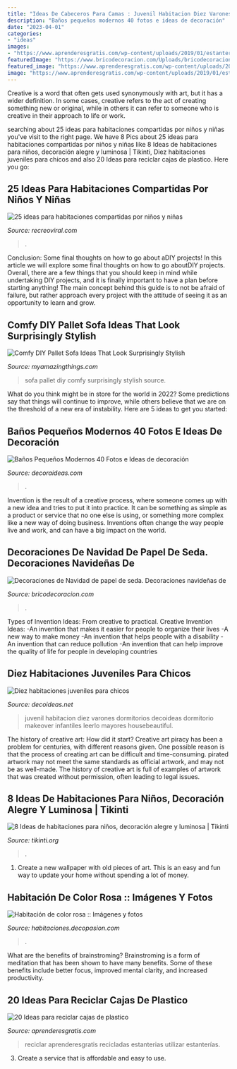 ```yaml
---
title: "Ideas De Cabeceros Para Camas : Juvenil Habitacion Diez Varones Dormitorios Decoideas Dormitorio Makeover Infantiles Leerlo Mayores Housebeautiful"
description: "Baños pequeños modernos 40 fotos e ideas de decoración"
date: "2023-04-01"
categories:
- "ideas"
images:
- "https://www.aprenderesgratis.com/wp-content/uploads/2019/01/estanterias-recicladas-cajas-plastico.jpg"
featuredImage: "https://www.bricodecoracion.com/Uploads/bricodecoracion.com/ImagenesGrandes/decoraciones-navidenas-papel-seda-1-4.jpg"
featured_image: "https://www.aprenderesgratis.com/wp-content/uploads/2019/01/estanterias-recicladas-cajas-plastico.jpg"
image: "https://www.aprenderesgratis.com/wp-content/uploads/2019/01/estanterias-recicladas-cajas-plastico.jpg"
---
```



Creative is a word that often gets used synonymously with art, but it has a wider definition. In some cases, creative refers to the act of creating something new or original, while in others it can refer to someone who is creative in their approach to life or work.

	

		
searching about 25 ideas para habitaciones compartidas por niños y niñas you've visit to the right page. We have 8 Pics about 25 ideas para habitaciones compartidas por niños y niñas like 8 Ideas de habitaciones para niños, decoración alegre y luminosa | Tikinti, Diez habitaciones juveniles para chicos and also 20 Ideas para reciclar cajas de plastico. Here you go:
		
    
## 25 Ideas Para Habitaciones Compartidas Por Niños Y Niñas

<img loading=lazy src="https://www.recreoviral.com/wp-content/uploads/2015/10/Creativas-habitaciones-compartidas-por-niños-y-niñas-7.jpg" onerror="this.onerror=null;this.src='https://tse1.mm.bing.net/th?id=OIP.mXZ4BFplnJZSrfeDIgdi1AHaGC&amp;pid=15.1';" alt="25 ideas para habitaciones compartidas por niños y niñas">

_Source: recreoviral.com_

>. 

	

Conclusion: Some final thoughts on how to go about aDIY projects!
In this article we will explore some final thoughts on how to go aboutDIY projects. Overall, there are a few things that you should keep in mind while undertaking DIY projects, and it is finally important to have a plan before starting anything! The main concept behind this guide is to not be afraid of failure, but rather approach every project with the attitude of seeing it as an opportunity to learn and grow.

    
## Comfy DIY Pallet Sofa Ideas That Look Surprisingly Stylish

<img loading=lazy src="http://myamazingthings.com/wp-content/uploads/2017/08/pallet-sofa-5.jpg" onerror="this.onerror=null;this.src='https://tse2.mm.bing.net/th?id=OIP.vMBru9j3U2Pfdq_qRfI8LAHaFj&amp;pid=15.1';" alt="Comfy DIY Pallet Sofa Ideas That Look Surprisingly Stylish">

_Source: myamazingthings.com_

>sofa pallet diy comfy surprisingly stylish source. 

	

What do you think might be in store for the world in 2022? Some predictions say that things will continue to improve, while others believe that we are on the threshold of a new era of instability. Here are 5 ideas to get you started: 

    
## Baños Pequeños Modernos 40 Fotos E Ideas De Decoración

<img loading=lazy src="http://decoraideas.com/wp-content/uploads/2016/08/002-2.jpg" onerror="this.onerror=null;this.src='https://tse4.mm.bing.net/th?id=OIP.Lj1Lb956IFh_S_Pq7Ff_4AHaLF&amp;pid=15.1';" alt="Baños Pequeños Modernos 40 Fotos e Ideas de decoración">

_Source: decoraideas.com_

>. 

	

Invention is the result of a creative process, where someone comes up with a new idea and tries to put it into practice. It can be something as simple as a product or service that no one else is using, or something more complex like a new way of doing business. Inventions often change the way people live and work, and can have a big impact on the world.

    
## Decoraciones De Navidad De Papel De Seda. Decoraciones Navideñas De

<img loading=lazy src="https://www.bricodecoracion.com/Uploads/bricodecoracion.com/ImagenesGrandes/decoraciones-navidenas-papel-seda-1-4.jpg" onerror="this.onerror=null;this.src='https://tse4.mm.bing.net/th?id=OIP.ubP1AkfEQ2ekQ7d_TWrc4wHaHa&amp;pid=15.1';" alt="Decoraciones de Navidad de papel de seda. Decoraciones navideñas de">

_Source: bricodecoracion.com_

>. 

	

Types of Invention Ideas: From creative to practical.
Creative Invention Ideas: 
-An invention that makes it easier for people to organize their lives 
-A new way to make money 
-An invention that helps people with a disability 
-An invention that can reduce pollution 
-An invention that can help improve the quality of life for people in developing countries

    
## Diez Habitaciones Juveniles Para Chicos

<img loading=lazy src="https://www.decoideas.net/wp-content/uploads/2014/06/juvenil-4.jpg" onerror="this.onerror=null;this.src='https://tse3.mm.bing.net/th?id=OIP.fIyscW694r3Su3CieUg-qwHaJ4&amp;pid=15.1';" alt="Diez habitaciones juveniles para chicos">

_Source: decoideas.net_

>juvenil habitacion diez varones dormitorios decoideas dormitorio makeover infantiles leerlo mayores housebeautiful. 

	

The history of creative art: How did it start?
Creative art piracy has been a problem for centuries, with different reasons given. One possible reason is that the process of creating art can be difficult and time-consuming. pirated artwork may not meet the same standards as official artwork, and may not be as well-made. The history of creative art is full of examples of artwork that was created without permission, often leading to legal issues.

    
## 8 Ideas De Habitaciones Para Niños, Decoración Alegre Y Luminosa | Tikinti

<img loading=lazy src="http://tikinti.org/wp-content/uploads/2014/08/habitaciones-de-niños-tikinti-1-684x1024.jpg" onerror="this.onerror=null;this.src='https://tse2.mm.bing.net/th?id=OIP.w75_kvrwJxNDEcxQIXYe_wHaLF&amp;pid=15.1';" alt="8 Ideas de habitaciones para niños, decoración alegre y luminosa | Tikinti">

_Source: tikinti.org_

>. 

	

1. Create a new wallpaper with old pieces of art. This is an easy and fun way to update your home without spending a lot of money.

    
## Habitación De Color Rosa :: Imágenes Y Fotos

<img loading=lazy src="http://habitaciones.decopasion.com/Imagenes/habitacion-de-color-rosa.jpg" onerror="this.onerror=null;this.src='https://tse4.mm.bing.net/th?id=OIP.qHf1Ti7nFtrwHXdIEVLm4gHaE9&amp;pid=15.1';" alt="Habitación de color rosa :: Imágenes y fotos">

_Source: habitaciones.decopasion.com_

>. 

	

What are the benefits of brainstroming?
Brainstroming is a form of meditation that has been shown to have many benefits. Some of these benefits include better focus, improved mental clarity, and increased productivity.

    
## 20 Ideas Para Reciclar Cajas De Plastico

<img loading=lazy src="https://www.aprenderesgratis.com/wp-content/uploads/2019/01/estanterias-recicladas-cajas-plastico.jpg" onerror="this.onerror=null;this.src='https://tse4.mm.bing.net/th?id=OIP.73BJy725Gdy258uSO_o8EAHaKM&amp;pid=15.1';" alt="20 Ideas para reciclar cajas de plastico">

_Source: aprenderesgratis.com_

>reciclar aprenderesgratis recicladas estanterias utilizar estanterías. 

	

3. Create a service that is affordable and easy to use.

